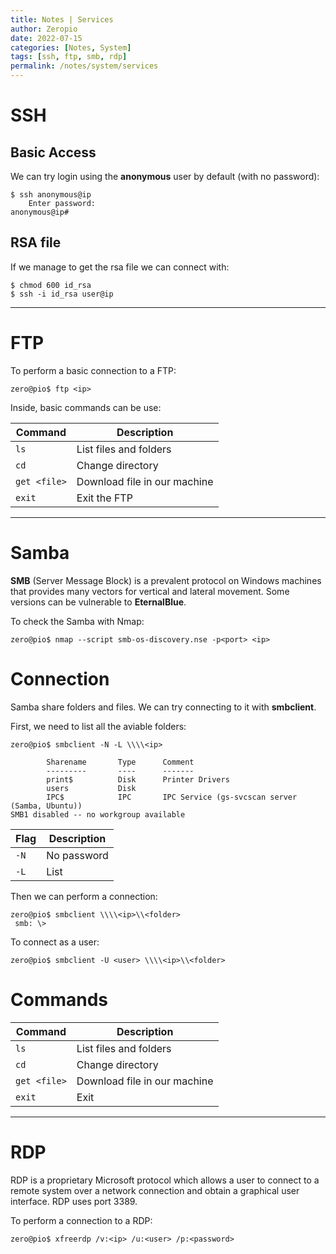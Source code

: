 ```yaml
---
title: Notes | Services
author: Zeropio
date: 2022-07-15
categories: [Notes, System]
tags: [ssh, ftp, smb, rdp]
permalink: /notes/system/services
---
```


# SSH

## Basic Access
We can try login using the **anonymous** user by default (with no password):
```console
$ ssh anonymous@ip
    Enter password:
anonymous@ip#  
```

## RSA file
If we manage to get the rsa file we can connect with:
```console
$ chmod 600 id_rsa
$ ssh -i id_rsa user@ip
```

---

# FTP 

To perform a basic connection to a FTP:

```console
zero@pio$ ftp <ip>
```

Inside, basic commands can be use:

| **Command**   | **Description**    |
|--------------- | --------------- |
| `ls`   | List files and folders   |
| `cd`   | Change directory   |
| `get <file>`   | Download file in our machine   |
| `exit`   | Exit the FTP   |

---

# Samba

**SMB** (Server Message Block) is a prevalent protocol on Windows machines that provides many vectors for vertical and lateral movement. Some versions can be vulnerable to **EternalBlue**.

To check the Samba with Nmap:

```console
zero@pio$ nmap --script smb-os-discovery.nse -p<port> <ip>
```

# Connection

Samba share folders and files. We can try connecting to it with **smbclient**.

First, we need to list all the aviable folders:

```console
zero@pio$ smbclient -N -L \\\\<ip>

        Sharename       Type      Comment
        ---------       ----      -------
        print$          Disk      Printer Drivers
        users           Disk      
        IPC$            IPC       IPC Service (gs-svcscan server (Samba, Ubuntu))
SMB1 disabled -- no workgroup available
```

| **Flag**   | **Description**    |
|--------------- | --------------- |
| `-N`   | No password   |
| `-L`   | List |

Then we can perform a connection:

```console
zero@pio$ smbclient \\\\<ip>\\<folder>
 smb: \>
```

To connect as a user:

```console
zero@pio$ smbclient -U <user> \\\\<ip>\\<folder>
```

# Commands

| **Command**   | **Description**    |
|--------------- | --------------- |
| `ls`   | List files and folders   |
| `cd`   | Change directory   |
| `get <file>`   | Download file in our machine   |
| `exit`   | Exit   |

---

# RDP 
RDP is a proprietary Microsoft protocol which allows a user to connect to a remote system over a network connection and obtain a graphical user interface. RDP uses port 3389.

To perform a connection to a RDP:
```console
zero@pio$ xfreerdp /v:<ip> /u:<user> /p:<password>
```

